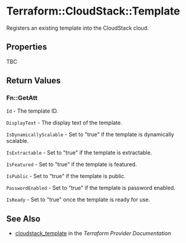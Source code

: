 # Terraform::CloudStack::Template

Registers an existing template into the CloudStack cloud.

## Properties

TBC

## Return Values

### Fn::GetAtt

`Id` - The template ID.

`DisplayText` - The display text of the template.

`IsDynamicallyScalable` - Set to "true" if the template is dynamically scalable.

`IsExtractable` - Set to "true" if the template is extractable.

`IsFeatured` - Set to "true" if the template is featured.

`IsPublic` - Set to "true" if the template is public.

`PasswordEnabled` - Set to "true" if the template is password enabled.

`IsReady` - Set to "true" once the template is ready for use.

## See Also

* [cloudstack_template](https://www.terraform.io/docs/providers/cloudstack/r/template.html) in the _Terraform Provider Documentation_